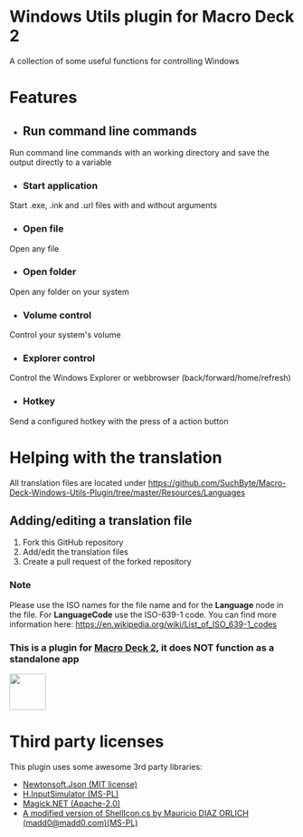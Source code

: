 # Windows Utils plugin for Macro Deck 2
A collection of some useful functions for controlling Windows

# Features
- ## Run command line commands
Run command line commands with an working directory and save the output directly to a variable
- ### Start application
Start .exe, .ink and .url files with and without arguments
- ### Open file
Open any file
- ### Open folder
Open any folder on your system
- ### Volume control
Control your system's volume
- ### Explorer control
Control the Windows Explorer or webbrowser (back/forward/home/refresh)
- ### Hotkey
Send a configured hotkey with the press of a action button

# Helping with the translation
All translation files are located under https://github.com/SuchByte/Macro-Deck-Windows-Utils-Plugin/tree/master/Resources/Languages
## Adding/editing a translation file
1. Fork this GitHub repository
2. Add/edit the translation files
3. Create a pull request of the forked repository
### Note
Please use the ISO names for the file name and for the __Language__ node in the file. For __LanguageCode__ use the ISO-639-1 code. You can find more information here: https://en.wikipedia.org/wiki/List_of_ISO_639-1_codes

### This is a plugin for [Macro Deck 2](https://github.com/SuchByte/Macro-Deck), it does NOT function as a standalone app
<img height="64px" src="https://macrodeck.org/images/works_with_macrodeck2.png" />


# Third party licenses
This plugin uses some awesome 3rd party libraries:
- [Newtonsoft.Json (MIT license)](https://www.newtonsoft.com/json)
- [H.InputSimulator (MS-PL)](https://github.com/HavenDV/H.InputSimulator)
- [Magick.NET (Apache-2.0)](https://github.com/dlemstra/Magick.NET)
- [A modified version of ShellIcon.cs by Mauricio DIAZ ORLICH (madd0@madd0.com)(MS-PL)](https://gist.github.com/madd0/1433330)

